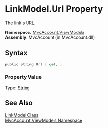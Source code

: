 LinkModel.Url Property
======================
The link's URL.

**Namespace:** [MvcAccount.ViewModels][1]  
**Assembly:** MvcAccount (in MvcAccount.dll)

Syntax
------

```csharp
public string Url { get; }
```

### Property Value
Type: [String][2]

See Also
--------
[LinkModel Class][3]  
[MvcAccount.ViewModels Namespace][1]  

[1]: ../README.md
[2]: http://msdn.microsoft.com/en-us/library/s1wwdcbf
[3]: README.md
